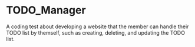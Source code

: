 # TODO_Manager
A coding test about developing a website that the member can handle their TODO list by themself, such as creating, deleting, and updating the TODO list.

